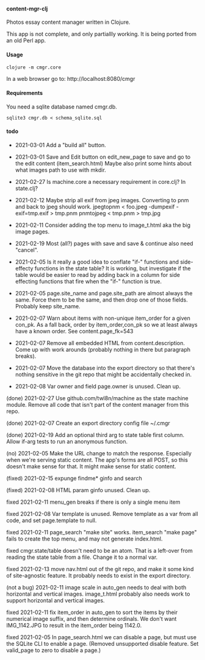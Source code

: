 #### content-mgr-clj

Photos essay content manager written in Clojure. 

This app is not complete, and only partiallly working. It is being ported from an old Perl app.

#### Usage

`clojure -m cmgr.core`

In a web browser go to: http://localhost:8080/cmgr

#### Requirements

You need a sqlite database named cmgr.db.

`sqlite3 cmgr.db < schema_sqlite.sql`


#### todo

- 2021-03-01 Add a "build all" button.

- 2021-03-01 Save and Edit button on edit_new_page to save and go to the edit content (item_search.html)
Maybe also print some hints about what images path to use with mkdir.

- 2021-02-27 Is machine.core a necessary requirement in core.clj? In state.clj?

- 2021-02-12 Maybe strip all exif from jpeg images. Converting to pnm and back to jpeg should work.
  jpegtopnm < foo.jpeg -dumpexif -exif=tmp.exif > tmp.pnm
  pnmtojpeg < tmp.pnm > tmp.jpg

- 2021-02-11 Consider adding the top menu to image_t.html aka the big image pages.

- 2021-02-19 Most (all?) pages with save and save & continue also need "cancel".

- 2021-02-05 Is it really a good idea to conflate "if-" functions and side-effecty functions in the state table?
  It is working, but investigate if the table would be easier to read by adding back in a column for 
  side effecting functions that fire when the "if-" function is true.

- 2021-02-05 page.site_name and page.site_path are almost always the same. Force them to be the same, and then drop
  one of those fields. Probably keep site_name.

- 2021-02-07 Warn about items with non-unique item_order for a given con_pk. As a fall back, order by item_order,con_pk so
  we at least always have a known order. See content.page_fk=543
  
- 2021-02-07 Remove all embedded HTML from content.description. Come up with work arounds (probably nothing in
  there but paragraph breaks).
  
- 2021-02-07 Move the database into the export directory so that there's nothing sensitive in the git repo
  that might be accidentally checked in.
  
- 2021-02-08 Var owner and field page.owner is unused. Clean up.

(done) 2021-02-27 Use github.com/twl8n/machine as the state machine module. Remove all code that isn't part of
the content manager from this repo.

(done) 2021-02-07 Create an export directory config file ~/.cmgr

(done) 2021-02-19 Add an optional third arg to state table first column. Allow if-arg tests to run an anonymous function.

(no) 2021-02-05 Make the URL change to match the response. Especially when we're serving static content.
The app's forms are all POST, so this doesn't make sense for that. It might make sense for static content. 


(fixed) 2021-02-15 expunge findme* ginfo and search

(fixed) 2021-02-08 HTML param ginfo unused. Clean up.

fixed 2021-02-11 menu_gen breaks if there is only a single menu item

fixed 2021-02-08 Var template is unused. Remove template as a var from all code, and set page.template to null.

fixed 2021-02-11 page_search "make site" works. item_search "make page" fails to create the top menu, and may not generate index.html.

fixed cmgr.state/table doesn't need to be an atom. That is a left-over from reading the state table from a file.
  Change it to a normal var.

fixed 2021-02-13 move nav.html out of the git repo, and make it some kind of site-agnostic feature.
  It probably needs to exist in the export directory.

(not a bug) 2021-02-11 image scale in auto_gen needs to deal with both horizontal and vertical images. 
  image_t.html probably also needs work to support horizontal and vertical images.

fixed 2021-02-11 fix item_order in auto_gen to sort the items by their numerical image suffix, and then determine ordinals.
  We don't want IMG_1142.JPG to result in the item_order being 1142.0.

fixed 2021-02-05 In page_search.html we can disable a page, but must use the SQLite CLI to enable a page.
  (Removed unsupported disable feature. Set valid_page to zero to disable a page.)
